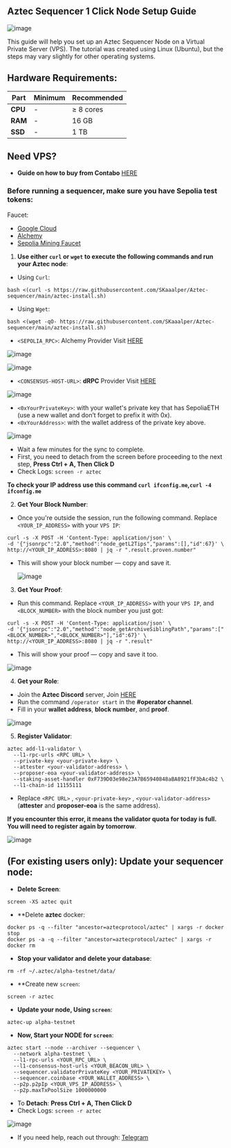## Aztec Sequencer 1 Click Node Setup Guide

![image](https://github.com/user-attachments/assets/a6ceaf27-df35-48bb-82be-f01e43e784e5)

This guide will help you set up an Aztec Sequencer Node on a Virtual Private Server (VPS). The tutorial was created using Linux (Ubuntu), but the steps may vary slightly for other operating systems.

## Hardware Requirements:
| **Part**       | **Minimum**  | **Recommended** |
|----------------|--------------|----------------|
| **CPU**        | -            | ≥ 8 cores      |
| **RAM**        | -            | 16 GB          |
| **SSD**        | -            | 1 TB           |


## Need VPS?
-  **Guide on how to buy from Contabo** [HERE](https://medium.com/@Airdrop_Jheff/guide-on-how-to-buy-a-vps-server-from-contabo-and-set-it-up-on-termius-0928e0e5cb5d)


### Before running a sequencer, make sure you have Sepolia test tokens:

Faucet:
- [Google Cloud](https://cloud.google.com/application/web3/faucet/ethereum/sepolia)
- [Alchemy](https://www.alchemy.com/faucets)
- [Sepolia Mining Faucet](https://sepolia-faucet.pk910.de/)

1. **Use either `curl` or `wget` to execute the following commands and run your Aztec node**:
  - Using `Curl`:
```
bash <(curl -s https://raw.githubusercontent.com/SKaaalper/Aztec-sequencer/main/aztec-install.sh)
```

  - Using `Wget`:
```
bash <(wget -qO- https://raw.githubusercontent.com/SKaaalper/Aztec-sequencer/main/aztec-install.sh)
```
- `<SEPOLIA_RPC>`: Alchemy Provider Visit [HERE](https://dashboard.alchemy.com/)

![image](https://github.com/user-attachments/assets/7ccdc807-8629-4956-815a-faa71a2480fa)

![image](https://github.com/user-attachments/assets/b28114ae-d7ac-4a3c-b92d-1758290097d8)

- `<CONSENSUS-HOST-URL>`: **dRPC** Provider Visit [HERE](https://drpc.org/)

![image](https://github.com/user-attachments/assets/38d7f851-9add-41c7-a7fd-3affb3657e3c)
  
- `<0xYourPrivateKey>`: with your wallet's private key that has SepoliaETH (use a new wallet and don’t forget to prefix it with 0x).
- `<0xYourAddress>`: with the wallet address of the private key above.

![image](https://github.com/user-attachments/assets/d5a38957-b090-4b42-a080-8e820dc81080)

- Wait a few minutes for the sync to complete.
- First, you need to detach from the screen before proceeding to the next step, **Press Ctrl + A, Then Click D**
- Check Logs: `screen -r aztec`
  
**To check your IP address use this command `curl ifconfig.me`,`curl -4 ifconfig.me`**

2. **Get Your Block Number**:
- Once you're outside the session, run the following command. Replace `<YOUR_IP_ADDRESS>` with your `VPS IP`:
```
curl -s -X POST -H 'Content-Type: application/json' \
-d '{"jsonrpc":"2.0","method":"node_getL2Tips","params":[],"id":67}' \
http://<YOUR_IP_ADDRESS>:8080 | jq -r ".result.proven.number"
```
- This will show your block number — copy and save it.

  ![image](https://github.com/user-attachments/assets/1238a0bc-6a9b-4112-ba2a-2e0d104fbc67)

  
3. **Get Your Proof**:
- Run this command. Replace `<YOUR_IP_ADDRESS>` with your `VPS IP`, and `<BLOCK_NUMBER>` with the block number you just got:
```
curl -s -X POST -H 'Content-Type: application/json' \
-d '{"jsonrpc":"2.0","method":"node_getArchiveSiblingPath","params":["<BLOCK_NUMBER>","<BLOCK_NUMBER>"],"id":67}' \
http://<YOUR_IP_ADDRESS>:8080 | jq -r ".result"
```
- This will show your proof — copy and save it too.

![image](https://github.com/user-attachments/assets/28570cc8-4774-4e0e-a9b9-79d82d6eccde)


4. **Get your Role**:
- Join the **Aztec Discord** server, Join [HERE](https://discord.gg/aztec)
- Run the command `/operator start` in the **#operator channel**.
- Fill in your **wallet address**, **block number**, and **proof**.

![image](https://github.com/user-attachments/assets/344ab8f8-cdb1-419a-98d0-50113fd1dc7a)

5. **Register Validator**:
```
aztec add-l1-validator \
  --l1-rpc-urls <RPC URL> \
  --private-key <your-private-key> \
  --attester <your-validator-address> \
  --proposer-eoa <your-validator-address> \
  --staking-asset-handler 0xF739D03e98e23A7B65940848aBA8921fF3bAc4b2 \
  --l1-chain-id 11155111
```
- Replace `<RPC URL>` , `<your-private-key>` , `<your-validator-address>` (**attester** and **proposer-eoa** is the same address).

**If you encounter this error, it means the validator quota for today is full. You will need to register again by tomorrow**.

![image](https://github.com/user-attachments/assets/b27a887e-bb8e-4d19-8716-352bac2be194)


## (For existing users only): Update your sequencer node:

- **Delete Screen**:
```
screen -XS aztec quit
```

- **Delete **aztec** docker:
```
docker ps -q --filter "ancestor=aztecprotocol/aztec" | xargs -r docker stop
docker ps -a -q --filter "ancestor=aztecprotocol/aztec" | xargs -r docker rm
```

- **Stop your validator and delete your database**:
```
rm -rf ~/.aztec/alpha-testnet/data/
```

- **Create new `screen`:
```
screen -r aztec
```
  
- **Update your node, Using `screen`**:
```
aztec-up alpha-testnet
```

- **Now, Start your NODE for `screen`**:
```
aztec start --node --archiver --sequencer \
  --network alpha-testnet \
  --l1-rpc-urls <YOUR_RPC_URL> \
  --l1-consensus-host-urls <YOUR_BEACON_URL> \
  --sequencer.validatorPrivateKey <YOUR_PRIVATEKEY> \
  --sequencer.coinbase <YOUR_WALLET_ADDRESS> \
  --p2p.p2pIp <YOUR_VPS_IP_ADDRESS> \
  --p2p.maxTxPoolSize 1000000000
```

- To **Detach**: **Press Ctrl + A, Then Click D**
- Check Logs: `screen -r aztec`

![image](https://github.com/user-attachments/assets/a0e1af8b-3977-4966-8b1f-ecfb0402e174)


- If you need help, reach out through: [Telegram](https://t.me/KatayanAirdropGnC)
